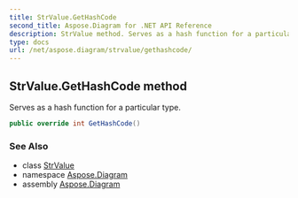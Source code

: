 ```yaml
---
title: StrValue.GetHashCode
second_title: Aspose.Diagram for .NET API Reference
description: StrValue method. Serves as a hash function for a particular type
type: docs
url: /net/aspose.diagram/strvalue/gethashcode/
---
```

## StrValue.GetHashCode method

Serves as a hash function for a particular type.

```csharp
public override int GetHashCode()
```

### See Also

* class [StrValue](../)
* namespace [Aspose.Diagram](../../strvalue/)
* assembly [Aspose.Diagram](../../../)


